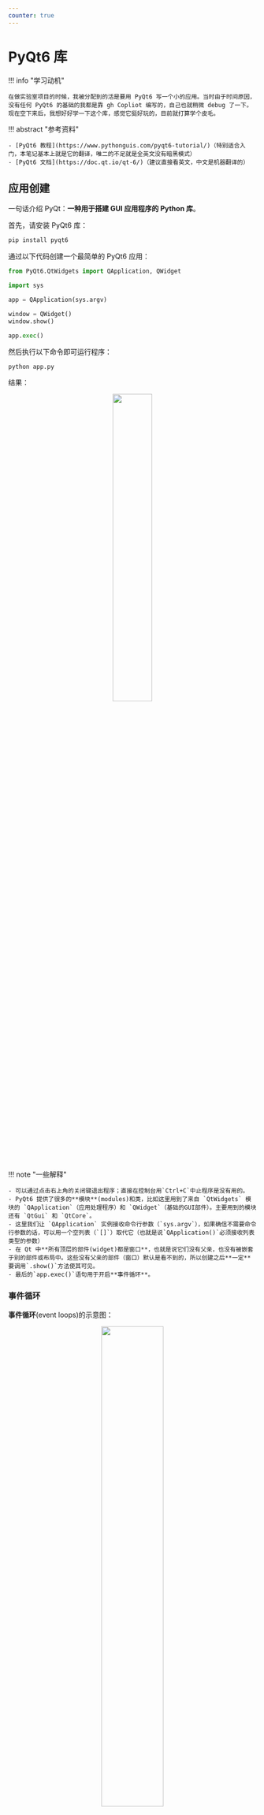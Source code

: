 ```yaml
---
counter: true
---
```


# PyQt6 库

!!! info "学习动机"

    在做实验室项目的时候，我被分配到的活是要用 PyQt6 写一个小的应用。当时由于时间原因，没有任何 PyQt6 的基础的我都是靠 gh Copliot 编写的，自己也就稍微 debug 了一下。现在空下来后，我想好好学一下这个库，感觉它挺好玩的，目前就打算学个皮毛。

!!! abstract "参考资料"

    - [PyQt6 教程](https://www.pythonguis.com/pyqt6-tutorial/)（特别适合入门，本笔记基本上就是它的翻译，唯二的不足就是全英文没有暗黑模式）
    - [PyQt6 文档](https://doc.qt.io/qt-6/)（建议直接看英文，中文是机器翻译的）


## 应用创建

一句话介绍 PyQt：**一种用于搭建 GUI 应用程序的 Python 库**。

首先，请安装 PyQt6 库：

```sh
pip install pyqt6
```

通过以下代码创建一个最简单的 PyQt6 应用：

```py title="app.py"
from PyQt6.QtWidgets import QApplication, QWidget

import sys

app = QApplication(sys.argv)

window = QWidget()
window.show()  

app.exec()
```

然后执行以下命令即可运行程序：

```sh
python app.py
```

结果：

<div style="text-align: center">
    <img src="images/pyqt6/1.png" width="40%">
</div>

!!! note "一些解释"

    - 可以通过点击右上角的关闭键退出程序；直接在控制台用`Ctrl+C`中止程序是没有用的。
    - PyQt6 提供了很多的**模块**(modules)和类，比如这里用到了来自 `QtWidgets` 模块的 `QApplication`（应用处理程序）和 `QWidget`（基础的GUI部件）。主要用到的模块还有 `QtGui` 和 `QtCore`。
    - 这里我们让 `QApplication` 实例接收命令行参数（`sys.argv`），如果确信不需要命令行参数的话，可以用一个空列表（`[]`）取代它（也就是说`QApplication()`必须接收列表类型的参数）
    - 在 Qt 中**所有顶层的部件(widget)都是窗口**，也就是说它们没有父亲，也没有被嵌套于别的部件或布局中。这些没有父亲的部件（窗口）默认是看不到的，所以创建之后**一定**要调用`.show()`方法使其可见。
    - 最后的`app.exec()`语句用于开启**事件循环**。


### 事件循环

**事件循环**(event loops)的示意图：

<div style="text-align: center">
    <img src="images/pyqt6/2.png" width="50%">
</div>

- 每个 PyQt 应用程序有且仅有一个 `QApplication` 对象，该对象保存应用程序的事件循环——管理所有用户与GUI间交互的核心循环。一个应用程序只有一个正在运行的事件循环。
- 在应用程序上的每个交互（包括按下按钮、鼠标的点击或移动等）都会产生一个事件，它会被放置在**事件队列**(event queue)内。
- 在事件循环的每次迭代中，事件队列都会受到检查，若发现存在正在等候处理的事件，则该事件会被交给特定的**事件处理程序**(event handler)处理，处理完事件后就将控制权还给事件循环，继续处理其他的事件。

### 窗口

虽然在前面说过，所有的顶层部件都是窗口，但真正作为窗口的对象实际上是 `QMainWindow`。用 `window = QMainWindow()` 替代 `app.py` 中的 `window = QWidget()` 后仍然得到一模一样的窗口。但只有一个窗口做不了任何事，我们需要个性化的窗口，解决方案是将 `QMainWindow` 子类化，即基于 `QMainWindow` 创建一个类，然后在构造函数 `__init__()` 中完成对窗口的设置。

???+ code "代码实现"

    ```py
    import sys

    from PyQt6.QtCore import QSize, Qt
    from PyQt6.QtWidgets import QApplication, QMainWindow, QPushButton


    class MainWindow(QMainWindow):
        def __init__(self):
            super().__init__()

            self.setWindowTitle("My App")
            button = QPushButton("Press Me!")
            self.setCentralWidget(button)


    app = QApplication(sys.argv)

    window = MainWindow()
    window.show()

    app.exec()
    ```

!!! note "分析"

    - 构造函数内首先调用 `.setWindowTitle()` 的方法来改变窗口标题
    - 这里用到了新的部件：`QPushButton`，用于创建按钮
    - 在构造函数中，我们用到了 `QMainWindow` 的 `.setCentralWidget` 方法，将部件（这里是按钮）放置在窗口内，默认情况下部件会占据整个窗口控件
    - 基于 PyQt 类创建类时必须写好构造函数 `__init__()`

运行程序后，可以看到以下窗口（窗口被我拉长了，以便看到窗口标题）

<div style="text-align: center">
    <img src="images/pyqt6/3.png" width="40%">
</div>

现在我们可以通过拖拉窗口的边或角来改变窗口的尺寸。关于窗口大小的设置，PyQt6 提供了以下方法（这些方法适用于任何部件）：

- `.setFixedSize()`：设置固定的窗口大小
- `.setMinimumSize()`：设置最小窗口大小
- `.setMaximumSize()`：设置最大窗口大小

??? example "例子"

    ```py
    import sys

    from PyQt6.QtCore import QSize, Qt
    from PyQt6.QtWidgets import QApplication, QMainWindow, QPushButton

    class MainWindow(QMainWindow):
        def __init__(self):
            super().__init__()

            self.setWindowTitle("My App")
            button = QPushButton("Press Me!")
            # create a fixed size window of 400x300 pixels
            self.setFixedSize(QSize(400, 300))
            self.setCentralWidget(button)

    app = QApplication(sys.argv)

    window = MainWindow()
    window.show()

    app.exec()
    ```

    运行结果（固定大小的 400 x 300 的窗口，无法拖动边或角来改变尺寸）：

    <div style="text-align: center">
        <img src="images/pyqt6/4.png" width="40%">
    </div>


## 信号

### 信号和狭槽

### 事件

## 部件

### QLabel

### QCheckBox

### QComboBox

### QListWidget

### QLineEdit

### QSpinBox and QDoubleSpinBox

### QSlider

### QDial

## 布局

### 垂直布局 QVBoxLayout

### 水平布局 QHBoxLayout

### 嵌套布局

### 网格布局 QGridLayout

### 堆叠布局 QStackedLayout

## 菜单

### 工具栏

### 菜单

## 对话

## 多窗口
